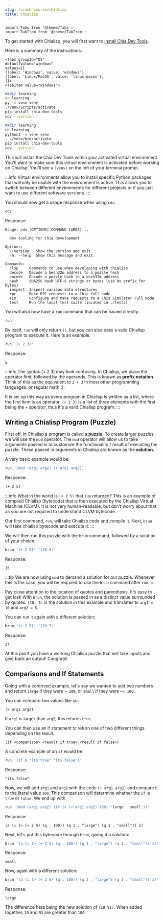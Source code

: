 ```yaml
---
slug: /crash-course/chialisp
title: Chialisp
---
```


```mdx-code-block
import Tabs from '@theme/Tabs';
import TabItem from '@theme/TabItem';
```

To get started with Chialisp, you will first want to [install Chia Dev Tools](https://github.com/Chia-Network/chia-dev-tools).

Here is a summary of the instructions:

```mdx-code-block
<Tabs groupId="OS"
defaultValue="windows"
values={[
{label: 'Windows', value: 'windows'},
{label: 'Linux/MacOS', value: 'linux-macos'},
]}>
<TabItem value="windows">
```

```bash
mkdir learning
cd learning
py -m venv venv
./venv/Scripts/activate
pip install chia-dev-tools
cdv --version
```

  </TabItem>
  <TabItem value="linux-macos">

```bash
mkdir learning
cd learning
python3 -m venv venv
. ./venv/bin/activate
pip install chia-dev-tools
cdv --version
```

  </TabItem>
</Tabs>

This will install the Chia Dev Tools within your activated virtual environment. You'll want to make sure this virtual environment is activated before working on Chialisp. You'll see a `(venv)` on the left of your terminal prompt.

:::info
Virtual environments allow you to install specific Python packages that will only be usable with the environment is active. This allows you to switch between different environments for different projects or if you just want to use different software versions.
:::

You should now get a usage response when using `cdv`:

```bash
cdv
```

Response:

```
Usage: cdv [OPTIONS] COMMAND [ARGS]...

  Dev tooling for Chia development

Options:
  --version   Show the version and exit.
  -h, --help  Show this message and exit.

Commands:
  clsp     Commands to use when developing with chialisp
  decode   Decode a bech32m address to a puzzle hash
  encode   Encode a puzzle hash to a bech32m address
  hash     SHA256 hash UTF-8 strings or bytes (use 0x prefix for bytes)
  inspect  Inspect various data structures
  rpc      Make RPC requests to a Chia full node
  sim      Configure and make requests to a Chia Simulator Full Node
  test     Run the local test suite (located in ./tests)
```

You will also now have a `run` command that can be issued directly.

```bash
run
```

By itself, `run` will only return `()`, but you can also pass a valid Chialisp program to execute it. Here is an example:

```bash
run '(+ 2 3)'
```

Response:

```chialisp
5
```

:::info
The syntax (+ 2 3) may look confusing. In Chialisp, we place the operator first, followed by the operands. This is known as **prefix notation**. Think of this as the equivalent to `2 + 3` in most other programming languages. or regular math :).

It is set up this way as every program in Chialisp is written as a list, where the first item is an operator. `(+ 2 3)` is a list of three elements with the first being the `+` operator, thus it's a valid Chialisp program.
:::

## Writing a Chialisp Program (Puzzle)

First off, in Chialisp a program is called a **puzzle**. To create larger puzzles we will use the `mod` operator. The `mod` operator will allow us to take arguments passed in to customize the functionality / result of executing the puzzle. These passed in arguments in Chialisp are known as the **solution**.

A very basic example would be:

```bash
run '(mod (arg1 arg2) (+ arg1 arg2))'
```

Response:

```bash
(+ 2 5)
```

:::info
What in the world is `(+ 2 5)` that `run` returned? This is an example of compiled Chialisp (bytecode) that is then executed by the Chialisp Virtual Machine (CLVM). It is not very human-readable, but don't worry about that as you are not required to understand CLVM bytecode.

Our first command, `run`, will take Chialisp code and compile it. Next, `brun` will take chialisp bytecode and execute it.
:::

We will then run this puzzle with the `brun` command, followed by a solution of your choice:

```bash
brun '(+ 2 5)' '(10 5)'
```

Response:

```chialisp
15
```

:::tip
We are now using `mod` to demand a solution for our puzzle. Whenever this is the case, you will be required to use the `brun` command after `run`.
:::

Pay close attention to the location of quotes and parenthesis. It's easy to get lost! With `brun`, the solution is passed in as a distinct value surrounded by quotes. `(10, 5)` is the solution in this example and translates to `arg1 = 10` and `arg2 = 5`.

You can run it again with a different solution:

```bash
brun '(+ 2 5)' '(20 7)'
```

Response:

```chialisp
27
```

At this point you have a working Chialisp puzzle that will take inputs and give back an output! Congrats!

## Comparisons and If Statements

Going with a contrived example, let's say we wanted to add two numbers and return `large` if they were `> 100`, or `small` if they were `<= 100`.

You can compare two values like so:

```chialisp
(> arg1 arg2)
```

If `arg1` is larger than `arg2`, this returns `true`.

You can then use an if statement to return one of two different things depending on the result.

```chialisp
(if <comparison> <result if true> <result if false>)
```

A concrete example of an `if` would be:

```bash
run '(if 0 "its true" "its false")'
```

Response:

```chialisp
"its false"
```

Now, we will add `arg1` and `arg2` with the code `(+ arg1 arg2)` and compare it to the literal value `100`. This comparison will determine whether the `if` is `true` or `false`. We end up with:

```bash
run '(mod (arg1 arg2) (if (> (+ arg1 arg2) 100) 'large' 'small'))'
```

Response:

```chialisp
(a (i (> (+ 2 5) (q . 100)) (q 1 . "large") (q 1 . "small")) 1)
```

Next, let's put this bytecode through `brun`, giving it a solution:

```bash
brun '(a (i (> (+ 2 5) (q . 100)) (q 1 . "large") (q 1 . "small")) 1)' '(10 90)'
```

Response:

```chialisp
small
```

Now, again with a different solution:

```bash
brun '(a (i (> (+ 2 5) (q . 100)) (q 1 . "large") (q 1 . "small")) 1)' '(10 91)'
```

Response:

```chialisp
large
```

The difference here being the new solution of `(10 91)`. When added together, `10` and `91` are greater than `100`.
